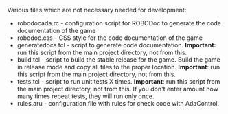 Various files which are not necessary needed for development:

* robodocada.rc     - configuration script for ROBODoc to generate the code
                      documentation of the game
* robodoc.css       - CSS style for the code documentation of the game
* generatedocs.tcl  - script to generate code documentation. **Important:** run
                      this script from the main project directory, not from
                      this.
* build.tcl         - script to build the stable release for the game. Build
                      the game in release mode and copy all files to the proper
                      location. **Important**: run this script from the main
                      project directory, not from this.
* tests.tcl         - script to run unit tests X times. **Important**: run this
                      script from the main project directory, not from this.
                      If you don't enter amount how many times repeat tests,
                      they will run only once.
* rules.aru         - configuration file with rules for check code with
                      AdaControl.
